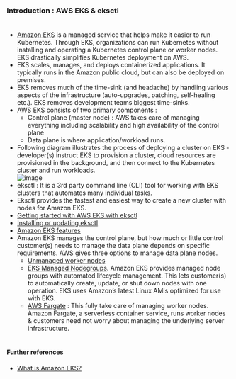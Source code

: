 ### Introduction : AWS EKS & eksctl <br/><br/>
* [Amazon EKS](https://aws.amazon.com/eks/) is a managed service that helps make it easier to run Kubernetes. Through EKS, organizations can run Kubernetes without installing and operating a    Kubernetes control plane or worker nodes. EKS drastically simplifies Kubernetes deployment on AWS. <br/>
* EKS scales, manages, and deploys containerized applications. It typically runs in the Amazon public cloud, but can also be deployed on premises. <br/>
* EKS removes much of the time-sink (and headache) by handling various aspects of the infrastructure (auto-upgrades, patching, self-healing etc.). EKS removes development teams biggest time-sinks. <br/>
* AWS EKS consists of two primary components :<br/>
  * Control plane (master node) : AWS takes care of managing everything including scalability and high availability of the control plane <br/>
  * Data plane is where application/workload runs.<br/>
* Following diagram illustrates the process of deploying a cluster on EKS - developer(s) instruct EKS to provision a cluster, cloud resources are provisioned in the background, and then connect to the Kubernetes cluster and run workloads.<br/>
 ![image](https://user-images.githubusercontent.com/92582005/202682530-c79b3d47-9cb0-4553-9109-5c726ee35d4b.png) <br/>
* eksctl : It is a 3rd party command line (CLI) tool for working with EKS clusters that automates many individual tasks.
* Eksctl provides the fastest and easiest way to create a new cluster with nodes for Amazon EKS.<br/>
* [Getting started with AWS EKS with eksctl](https://docs.aws.amazon.com/eks/latest/userguide/getting-started-eksctl.html)<br/>
* [Installing or updating eksctl](https://docs.aws.amazon.com/eks/latest/userguide/eksctl.html)<br/>
* [Amazon EKS features](https://aws.amazon.com/eks/features/)<br/>
* Amazon EKS manages the control plane, but how much or little control customer(s) needs to manage the data plane depends on specific requirements. AWS gives three options to manage data plane nodes.<br/>
  * [Unmanaged worker nodes](https://docs.aws.amazon.com/eks/latest/userguide/worker.html)<br/>
  * [EKS Managed Nodegroups](https://docs.aws.amazon.com/eks/latest/userguide/managed-node-groups.html). Amazon EKS provides managed node groups with automated lifecycle management. This lets customer(s) to automatically create, update, or shut down nodes with one operation. EKS uses Amazon’s latest Linux AMIs optimized for use with EKS. <br/>
  * [AWS Fargate](https://docs.aws.amazon.com/eks/latest/userguide/fargate.html) : This fully take care of managing worker nodes. Amazon Fargate, a serverless container service, runs worker nodes & customers need not worry about managing the underlying server infrastructure.<br/><br/>
#### Further references <br/>
* [What is Amazon EKS?](https://docs.aws.amazon.com/eks/latest/userguide/what-is-eks.html)<br/>

